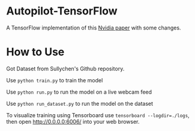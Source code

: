 # Autopilot-TensorFlow
A TensorFlow implementation of this [Nvidia paper](https://arxiv.org/pdf/1604.07316.pdf) with some changes.

# How to Use
Got  Dataset from Sullychen's Github repository.

Use `python train.py` to train the model

Use `python run.py` to run the model on a live webcam feed

Use `python run_dataset.py` to run the model on the dataset

To visualize training using Tensorboard use `tensorboard --logdir=./logs`, then open http://0.0.0.0:6006/ into your web browser.
